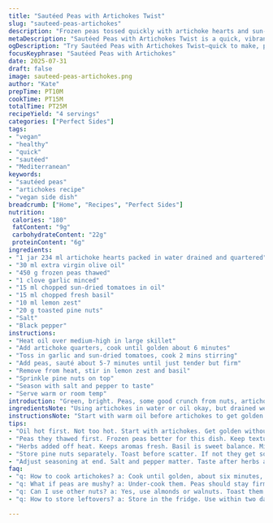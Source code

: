 ```yaml
---
title: "Sautéed Peas with Artichokes Twist"
slug: "sauteed-peas-artichokes"
description: "Frozen peas tossed quickly with artichoke hearts and sun-dried tomatoes. Garlic hit and fresh herbs. Uses olive oil instead of butter. Lemon zest for punch and toasted pine nuts added for contrast. Simple, fast, green. Five-minute sauté to keep peas al dente. Mixing freshness and nuttiness. Salt and pepper to finish. Bright and earthy. Textured. No cream, no dairy, no fuss."
metaDescription: "Sautéed Peas with Artichokes Twist is a quick, vibrant dish featuring artichokes, garlic, and fresh herbs in just 25 minutes. Healthy and delicious."
ogDescription: "Try Sautéed Peas with Artichokes Twist—quick to make, packed with flavor, artichokes, and garlic. A perfect side or starter for any meal."
focusKeyphrase: "Sautéed Peas with Artichokes"
date: 2025-07-31
draft: false
image: sauteed-peas-artichokes.png
author: "Kate"
prepTime: PT10M
cookTime: PT15M
totalTime: PT25M
recipeYield: "4 servings"
categories: ["Perfect Sides"]
tags:
- "vegan"
- "healthy"
- "quick"
- "sautéed"
- "Mediterranean"
keywords:
- "sautéed peas"
- "artichokes recipe"
- "vegan side dish"
breadcrumb: ["Home", "Recipes", "Perfect Sides"]
nutrition: 
 calories: "180"
 fatContent: "9g"
 carbohydrateContent: "22g"
 proteinContent: "6g"
ingredients:
- "1 jar 234 ml artichoke hearts packed in water drained and quartered"
- "30 ml extra virgin olive oil"
- "450 g frozen peas thawed"
- "1 clove garlic minced"
- "15 ml chopped sun-dried tomatoes in oil"
- "15 ml chopped fresh basil"
- "10 ml lemon zest"
- "20 g toasted pine nuts"
- "Salt"
- "Black pepper"
instructions:
- "Heat oil over medium-high in large skillet"
- "Add artichoke quarters, cook until golden about 6 minutes"
- "Toss in garlic and sun-dried tomatoes, cook 2 mins stirring"
- "Add peas, sauté about 5-7 minutes until just tender but firm"
- "Remove from heat, stir in lemon zest and basil"
- "Sprinkle pine nuts on top"
- "Season with salt and pepper to taste"
- "Serve warm or room temp"
introduction: "Green, bright. Peas, some good crunch from nuts, artichokes soft but firm. Garlic punches in with tomato’s tang. Herbal freshness from basil, lemon zest cuts heaviness. Instead of butter, olive oil keeps it light. No dairy. Quick saute, keeps peas pop, not mushy. Mediterranean vibes sharp and clean. Balance of textures and colors. Works as starter or side. Good for simple weeknight. Freeze peas, grab jarred artichokes, done fast. No mess, no frills, just flavor. Keeps it fresh but easy."
ingredientsNote: "Using artichokes in water or oil okay, but drained well to avoid excess liquid. Peas, frozen and thawed hold texture better than fresh in this case. Sun-dried tomatoes add umami; chop finely to spread flavor evenly. Pine nuts for crunch but other nuts could work, almonds or walnuts toasted. Basil chosen for mild sweetness but mint or parsley can substitute. Lemon zest fresh, avoid juice here to not add moisture. Olive oil at start builds base flavor and helps brown artichokes gently without butter’s dairy heaviness."
instructionsNote: "Start with warm oil before artichokes to get golden edges, about 6 minutes over medium-high heat best. Garlic and tomatoes added next, short cook to release flavor but avoid burning garlic. Peas last to keep bite and color; cook patiently, al dente is key. Removing from heat before herbs mix preserves freshness and aroma. Toast pine nuts separately, scatter on last moment to keep crunch. Season well at the end; salt and pepper are simple but vital. Serve immediately or cool to room temperature, both fine. Can be chilled briefly; flavors meld but textures shift."
tips:
- "Oil hot first. Not too hot. Start with artichokes. Get golden without burning. Watch for even cooking. Garlic follows but short. Releases flavor fast. Sun-dried tomatoes in next. Stir into artichokes. Short cooking time is key."
- "Peas they thawed first. Frozen peas better for this dish. Keep texture firm. Fresh not as good here. Quickly sautéed makes it bright. Cook until just tender. Al dente it should be. Timing important, keep an eye."
- "Herbs added off heat. Keeps aromas fresh. Basil is sweet balance. Mint or parsley okay too. Experiment with herbs. Zest instead of juice. No moisture, flavor focus. Pine nuts give crunch, but swap if needed."
- "Store pine nuts separately. Toast before scatter. If not they get soggy. Can chill dish after cooking. Flavors meld nicely, but textures shift. Best served warm or at room temp. Keeps for a couple days."
- "Adjust seasoning at end. Salt and pepper matter. Taste after herbs added. Brightness from lemon zest. Keeps it fresh and lively. Don’t skip any steps. Each ingredient helps balance the dish."
faq:
- "q: How to cook artichokes? a: Cook until golden, about six minutes, medium-high. Oil first. Get edges crispy. Then add garlic."
- "q: What if peas are mushy? a: Under-cook them. Peas should stay firm. Remove from heat quickly."
- "q: Can I use other nuts? a: Yes, use almonds or walnuts. Toast them for best flavor. Adds crunch too."
- "q: How to store leftovers? a: Store in the fridge. Use within two days. Reheat gently or serve cold."

---
```

